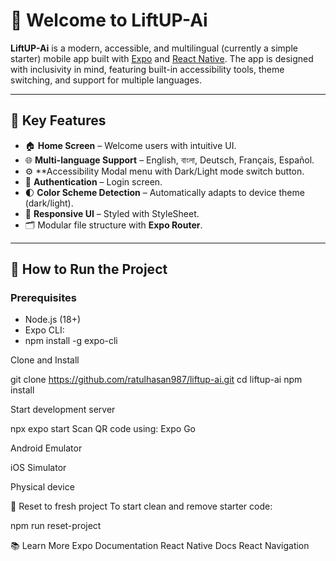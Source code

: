 # 🚀 Welcome to LiftUP-Ai

**LiftUP-Ai** is a modern, accessible, and multilingual (currently a simple starter) mobile app built with [Expo](https://expo.dev) and [React Native](https://reactnative.dev). The app is designed with inclusivity in mind, featuring built-in accessibility tools, theme switching, and support for multiple languages.

---

## 🧠 Key Features

- 🏠 **Home Screen** – Welcome users with intuitive UI.
- 🌐 **Multi-language Support** – English, বাংলা, Deutsch, Français, Español.
- ⚙️ **Accessibility Modal menu with Dark/Light mode switch button. 
- 🔐 **Authentication** – Login screen.
- 🌓 **Color Scheme Detection** – Automatically adapts to device theme (dark/light).
- 📱 **Responsive UI** – Styled with StyleSheet.
- 🗂️ Modular file structure with **Expo Router**.

---

## 🧭 How to Run the Project

### Prerequisites

- Node.js (18+)
- Expo CLI:
- 
  npm install -g expo-cli

  
Clone and Install

git clone https://github.com/ratulhasan987/liftup-ai.git
cd liftup-ai
npm install

Start development server

npx expo start
Scan QR code using:
Expo Go

Android Emulator

iOS Simulator

Physical device

🧼 Reset to fresh project
To start clean and remove starter code:

npm run reset-project


📚 Learn More
Expo Documentation
React Native Docs
React Navigation

